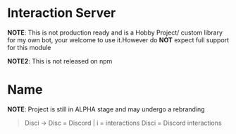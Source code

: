 # Interaction Server

**NOTE**: This is not production ready and is a Hobby Project/ custom library for my own bot, your welcome to use it.However do **NOT** expect full support for this module 

**NOTE2**: This is not released on npm

# Name

**NOTE**: Project is still in ALPHA stage and may undergo a rebranding

> Disci -> Disc = Discord | i = interactions
> Disci = Discord interactions
